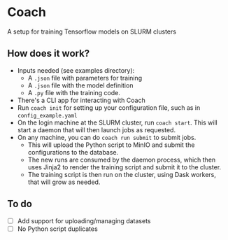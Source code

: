 # Coach

A setup for training Tensorflow models on SLURM clusters

## How does it work?

- Inputs needed (see examples directory):
  - A `.json` file with parameters for training
  - A `.json` file with the model definition
  - A `.py` file with the training code.
- There's a CLI app for interacting with Coach
- Run `coach init` for setting up your configuration file, such as in `config_example.yaml`
- On the login machine at the SLURM cluster, run `coach start`. This will start a daemon that will then launch jobs as requested.
- On any machine, you can do `coach run submit` to submit jobs.
  - This will upload the Python script to MinIO and submit the configurations to the database.
  - The new runs are consumed by the daemon process, which then uses Jinja2 to render the training script and submit it to the cluster.
  - The training script is then run on the cluster, using Dask workers, that will grow as needed.

## To do

- [ ] Add support for uploading/managing datasets
- [ ] No Python script duplicates
